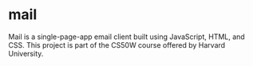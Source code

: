 # mail
Mail is a single-page-app email client built using JavaScript, HTML, and CSS. This project is part of the CS50W course offered by Harvard University.
